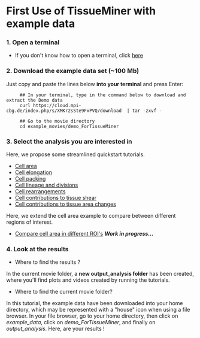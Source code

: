 # First Use of TissueMiner with example data

### 1. Open a terminal

* If you don't know how to open a terminal, click [here](https://help.ubuntu.com/community/UsingTheTerminal)

### 2. Download the example data set (~100 Mb)

Just copy and paste the lines below **into your terminal** and press Enter:
```
     ## In your terminal, type in the command below to download and extract the Demo data
     curl https://cloud.mpi-cbg.de/index.php/s/XMKr2sSte9FxPVQ/download  | tar -zxvf -
     
     ## Go to the movie directory
     cd example_movies/demo_ForTissueMiner
```

### 3. Select the analysis you are interested in

Here, we propose some streamlined quickstart tutorials.

* [Cell area](cell_area.md#cell-area-analysis)
* [Cell elongation](cell_elongation.md#cell-elongation-analysis)
* [Cell packing](cell_packing.md#cell-packing-analysis)
* [Cell lineage and divisions](cell_lineage_and_divisions.md#cell-lineage-and-division-analysis)
* [Cell rearrangements](cell_rearrangements.md#cell-rearrangement-analysis)
* [Cell contributions to tissue shear](cell_contributions_to_tissue_shear.md#cell-contributions-to-tissue-shear-analysis)
* [Cell contributions to tissue area changes](cell_contributions_to_tissue_area_changes.md#cell-contributions-to-tissue-area-change-analysis)

Here, we extend the cell area example to compare between different regions of interest.

* [Compare cell area in different ROI's](cell_area_ROI.md) ***Work in progress...***


### 4. Look at the results 

* Where to find the results ? 

In the current movie folder, a **new output_analysis folder** has been created, where you'll find plots and videos created by running the tutorials. 

* Where to find the current movie folder?

In this tutorial, the example data have been downloaded into your home directory, which may be represented with a "house" icon when using a file browser. In your file browser, go to your home directory, then click on *example_data*, click on *demo_ForTissueMiner*, and finally on *output_analysis*. Here, are your results !

